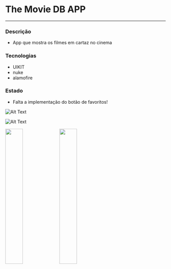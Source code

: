 # The Movie DB APP

---

### Descrição
- App que mostra os filmes em cartaz no cinema

### Tecnologias
- UIKIT
- nuke
- alamofire

### Estado
- Falta a implementação do botão de favoritos!



![Alt Text](https://github.com/gaspar-d/TheMovieDB/blob/main/TheMovieDB_App/Resources/TheMovieDB.gif)

![Alt Text](https://github.com/gaspar-d/TheMovieDB/blob/main/TheMovieDB_App/Resources/TheMovieDB.gif)

<p float="left" />
<img src="https://github.com/gaspar-d/TheMovieDB/blob/main/TheMovieDB_App/Resources/TheMovieDB.gif" width="33%" />
<img src="https://github.com/gaspar-d/TheMovieDB/blob/main/TheMovieDB_App/Resources/TheMovieDB.gif" width="33%" />
<p/>
